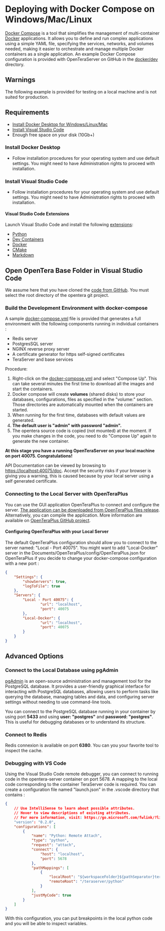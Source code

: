 # Deploying with Docker Compose on Windows/Mac/Linux

[Docker Compose](https://docs.docker.com/compose/) is a tool that simplifies the management of multi-container [Docker](https://docs.docker.com/) applications. It allows you to define and run complex applications using a simple YAML file, specifying the services, networks, and volumes needed, making it easier to orchestrate and manage multiple Docker containers as a single application. An example Docker Compose configuration is provided with OpenTeraServer on GitHub in the [docker/dev](https://github.com/introlab/opentera/tree/main/docker/dev) directory.

## Warnings

The following example is provided for testing on a local machine and is not suited for production.

## Requirements

* [Install Docker Desktop for Windows/Linux/Mac](https://www.docker.com/products/docker-desktop/)
* [Install Visual Studio Code](https://code.visualstudio.com/download)
* Enough free space on your disk (10Gb+)

### Install Docker Desktop

* Follow installation procedures for your operating system and use default settings. You might need to have Administration rights to proceed with installation.

### Install Visual Studio Code

* Follow installation procedures for your operating system and use default settings. You might need to have Administration rights to proceed with installation.

#### Visual Studio Code Extensions

Launch Visual Studio Code and install the following [extensions](https://code.visualstudio.com/docs/editor/extension-marketplace):

* [Python](https://marketplace.visualstudio.com/items?itemName=ms-python.python)
* [Dev Containers](https://marketplace.visualstudio.com/items?itemName=ms-vscode-remote.remote-containers)
* [Docker](https://marketplace.visualstudio.com/items?itemName=ms-azuretools.vscode-docker)
* [CMake](https://marketplace.visualstudio.com/items?itemName=twxs.cmake)
* [Markdown](https://marketplace.visualstudio.com/items?itemName=yzhang.markdown-all-in-one)

## Open OpenTera Base Folder in Visual Studio Code

We assume here that you have cloned the [code from GitHub](https://github.com/introlab/opentera.git).
You must select the root directory of the opentera git project.

### Build the Development Environment with docker-compose

A sample [docker-compose.yml](https://github.com/introlab/opentera/blob/main/docker/dev/docker-compose.yml) file is provided that generates a full environment with the following components running in individual containers :

* Redis server
* PostgresSQL server
* NGINX reverse proxy server
* A certificate generator for https self-signed certificates
* TeraServer and base services

Procedure:

1. Right-click on the [docker-compose.yml](https://github.com/introlab/opentera/blob/main/docker/dev/docker-compose.yml) and select "Compose Up". This can take several minutes the first time to download all the images and start the containers.
2. Docker compose will create **volumes** (shared disks) to store your databases, configurations, files as specified in the "volume:" section. Those directories are automatically mounted when the containers are started.
3. When running for the first time, databases with default values are generated.
4. **The default user is "admin" with password "admin".**
5. The opentera source code is copied (not mounted) at the moment. If you make changes in the code, you need to do "Compose Up" again to generate the new container.

**At this stage you have a running OpenTeraServer on your local machine on port 40075. Congratulations!**

API Documentation can be viewed by browsing to [https://localhost:40075/doc](https://localhost:40075/doc). Accept the security risks if your browser is giving you a warning, this is caused because by your local server using a self generated certificate.

### Connecting to the Local Server with OpenTeraPlus

You can use the GUI application OpenTeraPlus to connect and configure the server. [The application can be downloaded from OpenTeraPlus files release](https://github.com/introlab/openteraplus/releases). Alternatively, you can compile the application. More information are available on [OpenTeraPlus GitHub project](https://github.com/introlab/openteraplus).

#### Configuring OpenTeraPlus with your Local Server

The default OpenTeraPlus configuration should allow you to connect to the server named: "Local - Port 40075". You might want to add "Local-Docker" server in the Documents/OpenTeraPlus/config/OpenTeraPlus.json for OpenTeraPlus if you decide to change your docker-compose configuration with a new port :

```json
{
    "Settings": {
        "showServers": true,
        "logToFile": true
    },
    "Servers": {
        "Local - Port 40075": {
                "url": "localhost",
                "port": 40075
        },
        "Local-Docker": {
                "url": "localhost",
                "port": 40075
        }
    }
}
```

## Advanced Options

### Connect to the Local Database using pgAdmin

[pgAdmin](https://www.pgadmin.org/) is an open-source administration and management tool for the PostgreSQL database. It provides a user-friendly graphical interface for interacting with PostgreSQL databases, allowing users to perform tasks like querying the database, managing tables and data, and configuring server settings without needing to use command-line tools.

You can connect to the PostgreSQL database running in your container by using port **5433** and using **user: "postgres"** and **password: "postgres"**. This is useful for debugging databases or to understand its structure.

### Connect to Redis

Redis connexion is available on port **6380**. You can you your favorite tool to inspect the cache.

### Debugging with VS Code

Using the Visual Studio Code remote debugger, you can connect to running code in the opentera-server container on port 5678. A mapping to the local code corresponding to the container TeraServer code is required. You can create a configuration file named "launch.json" in the .vscode directory that contains :

```json
{
    // Use IntelliSense to learn about possible attributes.
    // Hover to view descriptions of existing attributes.
    // For more information, visit: https://go.microsoft.com/fwlink/?linkid=830387
    "version": "0.2.0",
    "configurations": [
        {
            "name": "Python: Remote Attach",
            "type": "python",
            "request": "attach",
            "connect": {
                "host": "localhost",
                "port": 5678
            },
            "pathMappings": [
                {
                    "localRoot": "${workspaceFolder}${pathSeparator}teraserver${pathSeparator}python",
                    "remoteRoot": "/teraserver/python"
                }
            ],
            "justMyCode": true
        }
    ]
}

```

With this configuration, you can put breakpoints in the local python code and you will be able to inspect variables.
